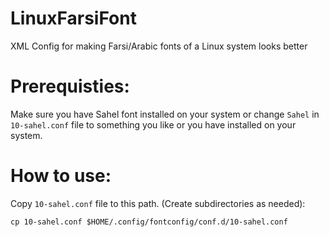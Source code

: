 # LinuxFarsiFont
XML Config for making Farsi/Arabic fonts of a Linux system looks better

# Prerequisties:
Make sure you have Sahel font installed on your system or change `Sahel` in `10-sahel.conf` file to something you like or you have installed on your system.

# How to use:
Copy `10-sahel.conf` file to this path. (Create subdirectories as needed):
```
cp 10-sahel.conf $HOME/.config/fontconfig/conf.d/10-sahel.conf
```
